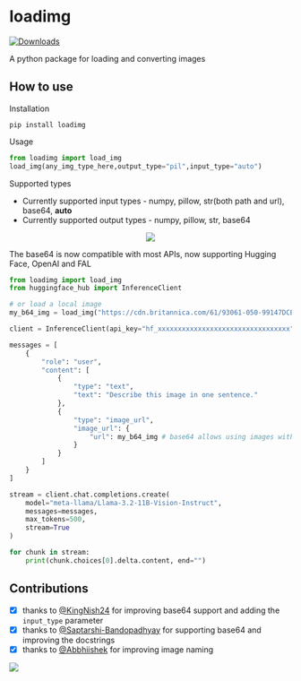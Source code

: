 # loadimg

[![Downloads](https://static.pepy.tech/badge/loadimg)](https://pepy.tech/project/loadimg)

A python package for loading and converting images

## How to use
Installation
```
pip install loadimg
```
Usage
```python
from loadimg import load_img
load_img(any_img_type_here,output_type="pil",input_type="auto") 
```
Supported types
- Currently supported input types - numpy, pillow, str(both path and url), base64, **auto**
- Currently supported output types - numpy, pillow, str, base64


<p align="center">
  <img src="https://github.com/not-lain/loadimg/blob/main/loadimg.png?raw=true">
</p>


The base64 is now compatible with most APIs, now supporting Hugging Face, OpenAI and FAL

```python
from loadimg import load_img
from huggingface_hub import InferenceClient

# or load a local image
my_b64_img = load_img("https://cdn.britannica.com/61/93061-050-99147DCE/Statue-of-Liberty-Island-New-York-Bay.jpg", output_type="base64" ) 

client = InferenceClient(api_key="hf_xxxxxxxxxxxxxxxxxxxxxxxxxxxxxxxxx")

messages = [
	{
		"role": "user",
		"content": [
			{
				"type": "text",
				"text": "Describe this image in one sentence."
			},
			{
				"type": "image_url",
				"image_url": {
					"url": my_b64_img # base64 allows using images without uploading them to the web
				}
			}
		]
	}
]

stream = client.chat.completions.create(
    model="meta-llama/Llama-3.2-11B-Vision-Instruct", 
	messages=messages, 
	max_tokens=500,
	stream=True
)

for chunk in stream:
    print(chunk.choices[0].delta.content, end="")
```


## Contributions

- [x] thanks to [@KingNish24](https://github.com/KingNish24) for improving base64 support and adding the `input_type` parameter
- [x] thanks to [@Saptarshi-Bandopadhyay](https://github.com/Saptarshi-Bandopadhyay) for supporting base64 and improving the docstrings
- [x] thanks to [@Abbhiishek](https://github.com/Abbhiishek) for improving image naming

<a href="https://github.com/not-lain/loadimg/graphs/contributors">
  <img src="https://contrib.rocks/image?repo=not-lain/loadimg" />
</a>
